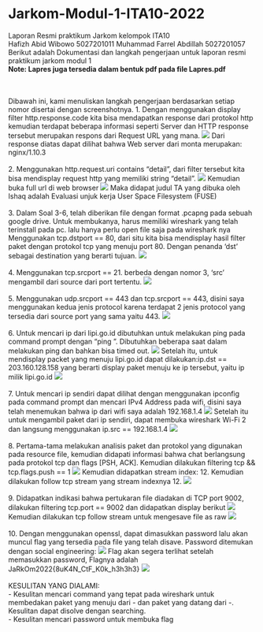 # Jarkom-Modul-1-ITA10-2022
Laporan Resmi praktikum Jarkom kelompok ITA10
<br>
Hafizh Abid Wibowo 5027201011
Muhammad Farrel Abdillah 5027201057
<br>
Berikut adalah Dokumentasi dan langkah pengerjaan untuk laporan resmi praktikum jarkom modul 1
<br>
**Note: Lapres juga tersedia dalam bentuk pdf pada file Lapres.pdf**
<br>

<br>
<br>
Dibawah ini, kami menuliskan langkah pengerjaan berdasarkan setiap nomor disertai dengan screenshotnya.
1. Dengan menggunakan display filter http.response.code kita bisa mendapatkan response dari protokol http kemudian terdapat beberapa informasi seperti Server dan HTTP response tersebut merupakan respons dari Request URL yang mana. 
<img src="Screenshot/1.png">
Dari response diatas dapat dilihat bahwa Web server dari monta merupakan: nginx/1.10.3
<br>
<br>
2. Menggunakan http.request.uri contains “detail”, dari filter tersebut kita bisa mendisplay request http yang memiliki string “detail”.
<img src="Screenshot/2-1.png">
Kemudian buka full url di web browser 
<img src="Screenshot/2-2.png">
Maka didapat judul TA yang dibuka oleh Ishaq adalah 
Evaluasi unjuk kerja User Space Filesystem (FUSE)
<br>
<br>
3. Dalam Soal 3-6, telah diberikan file dengan format .pcapng pada sebuah google drive. Untuk membukanya, harus memiliki wireshark yang telah terinstall pada pc. lalu hanya perlu open file saja pada wireshark nya Menggunakan tcp.dstport == 80, dari situ kita bisa mendisplay hasil filter paket dengan protokol tcp yang menuju port 80. Dengan penanda ‘dst’ sebagai destination yang berarti tujuan.
<img src="Screenshot/3.png">
<br>
<br>
4. Menggunakan tcp.srcport == 21. berbeda dengan nomor 3, ‘src’ mengambil dari source dari port tertentu.
<img src="Screenshot/4.png">
<br>
<br>
5. Menggunakan udp.srcport == 443 dan tcp.srcport == 443, disini saya menggunakan kedua jenis protocol karena terdapat 2 jenis protocol yang tersedia dari source port yang sama yaitu 443.
<img src="Screenshot/5.png">
<br>
<br>
6. Untuk mencari ip dari lipi.go.id dibutuhkan untuk melakukan ping pada command prompt dengan “ping <nama domain>”. Dibutuhkan beberapa saat dalam melakukan ping dan bahkan bisa timed out.
<img src="Screenshot/6-1.png">
Setelah itu, untuk mendisplay packet yang menuju lipi.go.id dapat dilakukan:ip.dst == 203.160.128.158 yang berarti display paket menuju ke ip tersebut, yaitu ip milik lipi.go.id
<img src="Screenshot/6-2.png">  
<br>
<br>
7. Untuk mencari ip sendiri dapat dilihat dengan menggunakan ipconfig pada command prompt dan mencari IPv4 Address pada wifi, disini saya telah menemukan bahwa ip dari wifi saya adalah 192.168.1.4
<img src="Screenshot/7-1.png">
Setelah itu untuk mengambil paket dari ip sendiri, dapat membuka wireshark Wi-Fi 2 dan langsung menggunakan ip.src == 192.168.1.4
<img src="Screenshot/7-2.png">
<br>
<br>
8. Pertama-tama melakukan analisis paket dan protokol yang digunakan pada resource file, kemudian didapati informasi bahwa chat berlangsung pada protokol tcp dan flags [PSH, ACK]. Kemudian dilakukan filtering tcp && tcp.flags.push == 1
<img src="Screenshot/8-1.png">
Kemudian didapatkan stream index: 12. Kemudian dilakukan follow tcp stream yang stream indexnya 12.
<img src="Screenshot/8-2.png">
<br>
<br>
9. Didapatkan indikasi bahwa pertukaran file diadakan di TCP port 9002, dilakukan filtering tcp.port == 9002 dan didapatkan display berikut
<img src="Screenshot/9-1.png">
Kemudian dilakukan tcp follow stream untuk mengesave file as raw 
<img src="Screenshot/9-2.png">
<br>
<br>
10. Dengan menggunakan openssl, dapat dimasukkan password lalu akan muncul flag yang tersedia pada file yang telah disave. 
Password ditemukan dengan social engineering:
<img src="Screenshot/10-1.png">
Flag akan segera terlihat setelah memasukkan password, Flagnya adalah JaRkOm2022{8uK4N_CtF_K0k_h3h3h3}
<img src="Screenshot/10-2.png">
<br>
<br>
KESULITAN YANG DIALAMI:
<br>
- Kesulitan mencari command yang tepat pada wireshark untuk membedakan paket yang menuju dari - dan paket yang datang dari -. Kesulitan dapat disolve dengan searching.
<br>
- Kesulitan mencari password untuk membuka flag
